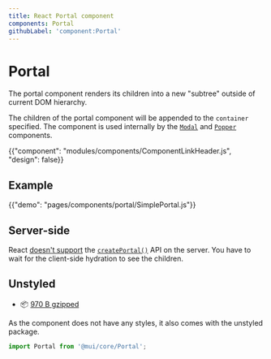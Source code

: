 ```yaml
---
title: React Portal component
components: Portal
githubLabel: 'component:Portal'
---
```


# Portal

<p class="description">The portal component renders its children into a new "subtree" outside of current DOM hierarchy.</p>

The children of the portal component will be appended to the `container` specified.
The component is used internally by the [`Modal`](/components/modal/) and [`Popper`](/components/popper/) components.

{{"component": "modules/components/ComponentLinkHeader.js", "design": false}}

## Example

{{"demo": "pages/components/portal/SimplePortal.js"}}

## Server-side

React [doesn't support](https://github.com/facebook/react/issues/13097) the [`createPortal()`](https://reactjs.org/docs/portals.html) API on the server.
You have to wait for the client-side hydration to see the children.

## Unstyled

- 📦 [970 B gzipped](https://bundlephobia.com/result?p=@mui/core@latest)

As the component does not have any styles, it also comes with the unstyled package.

```js
import Portal from '@mui/core/Portal';
```
